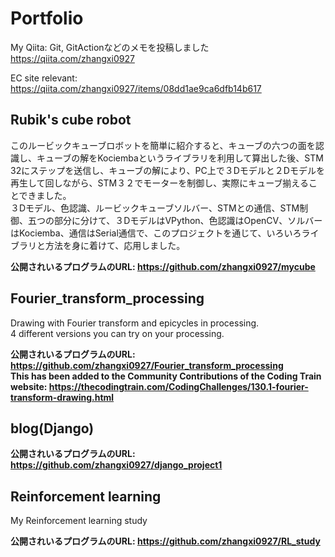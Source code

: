 # Portfolio
My Qiita:
Git, GitActionなどのメモを投稿しました
https://qiita.com/zhangxi0927

EC site relevant:
https://qiita.com/zhangxi0927/items/08dd1ae9ca6dfb14b617


## Rubik's cube robot
このルービックキューブロボットを簡単に紹介すると、キューブの六つの面を認識し、キューブの解をKociembaというライブラリを利用して算出した後、STM 32にステップを送信し、キューブの解により、PC上で３Dモデルと２Dモデルを再生して回しながら、STM３２でモーターを制御し、実際にキューブ揃えることできました。  
３Dモデル、色認識、ルービックキューブソルバー、STMとの通信、STM制御、五つの部分に分けて、３DモデルはVPython、色認識はOpenCV、ソルバーはKociemba、通信はSerial通信で、このプロジェクトを通じて、いろいろライブラリと方法を身に着けて、応用しました。

**公開されいるプログラムのURL: https://github.com/zhangxi0927/mycube**


## Fourier_transform_processing
Drawing with Fourier transform and epicycles in processing.  
4 different versions you can try on your processing.  

**公開されいるプログラムのURL: https://github.com/zhangxi0927/Fourier_transform_processing**  
**This has been added to the Community Contributions of the Coding Train website: https://thecodingtrain.com/CodingChallenges/130.1-fourier-transform-drawing.html**





## blog(Django)

**公開されいるプログラムのURL: https://github.com/zhangxi0927/django_project1**


## Reinforcement learning
My Reinforcement learning study

**公開されいるプログラムのURL: https://github.com/zhangxi0927/RL_study**
